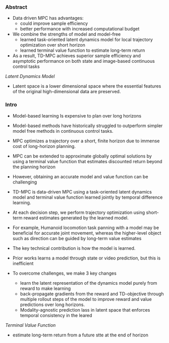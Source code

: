 ### Abstract
- Data driven MPC has advantages:
	- could improve sample efficiency 
	- better performance with increased computational budget
- We combine the strengths of model and model-free
	- learned task-oriented latent dynamics model for local trajectory optimization over short horizon
	- learned terminal value function to estimate long-term return
- As a result, TD-MPC achieves superior sample efficiency and asymptotic performance on both state and image-based continuous control tasks

*Latent Dynamics Model*
- Latent space is a lower dimensional space where the essential features of the original high-dimensional data are preserved.

### Intro
- Model-based learning Is expensive to plan over long horizons
- Model-based methods have historically struggled to outperform simpler model free methods in continuous control tasks.
- MPC optimizes a trajectory over a short, finite horizon due to immense cost of long-horizon planning.
- MPC can be extended to approximate globally optimal solutions by using a terminal value function that estimates discounted return beyond the planning horizon
- However, obtaining an accurate model and value function can be challenging

- TD-MPC is data-driven MPC using a task-oriented latent dynamics model and terminal value function learned jointly by temporal difference learning.
- At each decision step, we perform trajectory optimization using short-term reward estimates generated by the learned model.
- For example, Humanoid locomotion task panning with a model may be beneficial for accurate joint movement, whereas the higher-level object such as direction can be guided by long-term value estimates

- The key technical contribution is how the model is learned. 
- Prior works learns a model through state or video prediction, but this is inefficient
- To overcome challenges, we make 3 key changes
	- learn the latent representation of the dynamics model purely from reward to make learning 
	- back-propagate gradients from the reward and TD-objective through multiple rollout steps of the model to improve reward and value predictions over long horizons.
	- Modality-agnostic prediction lass in latent space that enforces temporal consistency in the leared


*Terminal Value Function*
- estimate long-term return from a future stte at the end of horizon
